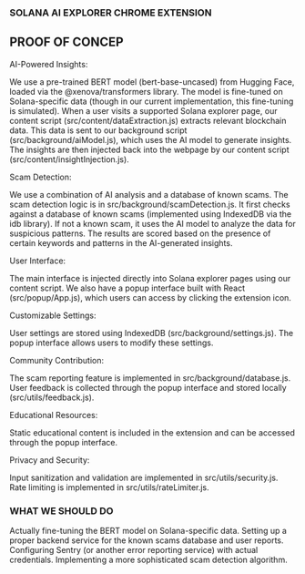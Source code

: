 ### SOLANA AI EXPLORER CHROME EXTENSION  ###


## PROOF OF CONCEP ##


AI-Powered Insights:

We use a pre-trained BERT model (bert-base-uncased) from Hugging Face, loaded via the @xenova/transformers library.
The model is fine-tuned on Solana-specific data (though in our current implementation, this fine-tuning is simulated).
When a user visits a supported Solana explorer page, our content script (src/content/dataExtraction.js) extracts relevant blockchain data.
This data is sent to our background script (src/background/aiModel.js), which uses the AI model to generate insights.
The insights are then injected back into the webpage by our content script (src/content/insightInjection.js).


Scam Detection:

We use a combination of AI analysis and a database of known scams.
The scam detection logic is in src/background/scamDetection.js.
It first checks against a database of known scams (implemented using IndexedDB via the idb library).
If not a known scam, it uses the AI model to analyze the data for suspicious patterns.
The results are scored based on the presence of certain keywords and patterns in the AI-generated insights.


User Interface:

The main interface is injected directly into Solana explorer pages using our content script.
We also have a popup interface built with React (src/popup/App.js), which users can access by clicking the extension icon.


Customizable Settings:

User settings are stored using IndexedDB (src/background/settings.js).
The popup interface allows users to modify these settings.


Community Contribution:

The scam reporting feature is implemented in src/background/database.js.
User feedback is collected through the popup interface and stored locally (src/utils/feedback.js).


Educational Resources:

Static educational content is included in the extension and can be accessed through the popup interface.


Privacy and Security:

Input sanitization and validation are implemented in src/utils/security.js.
Rate limiting is implemented in src/utils/rateLimiter.js.

### WHAT WE SHOULD DO ###


Actually fine-tuning the BERT model on Solana-specific data.
Setting up a proper backend service for the known scams database and user reports.
Configuring Sentry (or another error reporting service) with actual credentials.
Implementing a more sophisticated scam detection algorithm.





